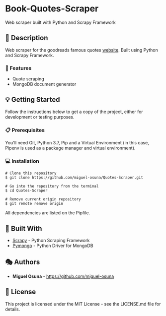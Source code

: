 # Book-Quotes-Scraper
Web scraper built with Python and Scrapy Framework

## :book: Description
Web scraper for the goodreads famous quotes [website](https://www.goodreads.com/quotes). Built using Python and Scrapy Framework. 

### :dart: Features
- Quote scraping
- MongoDB document generator

## :bulb: Getting Started
Follow the instructions below to get a copy of the project, either for development or testing purposes.

### :clipboard: Prerequisites
You'll need Git, Python 3.7, Pip and a Virtual Environment (in this case, Pipenv is used as a package manager and virtual environment).

### :computer: Installation
```
# Clone this repository
$ git clone https://github.com/miguel-osuna/Quotes-Scraper.git

# Go into the repository from the terminal
$ cd Quotes-Scraper

# Remove current origin repository
$ git remote remove origin
```

All dependencies are listed on the Pipfile.

## :wrench: Built With
- [Scrapy](https://scrapy.org/) - Python Scraping Framework
- [Pymongo]() - Python Driver for MongoDB

## :performing_arts: Authors

- **Miguel Osuna** - https://github.com/miguel-osuna

## :ledger: License

This project is licensed under the MIT License - see the LICENSE.md file for details.

